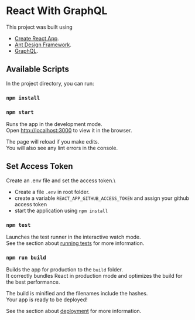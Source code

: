 # React With GraphQL

This project was built using
* [Create React App](https://github.com/facebook/create-react-app).
* [Ant Design Framework](https://ant.design/).
* [GraphQL](https://graphql.org/).


## Available Scripts

In the project directory, you can run:

### `npm install`
### `npm start`

Runs the app in the development mode.\
Open [http://localhost:3000](http://localhost:3000) to view it in the browser.

The page will reload if you make edits.\
You will also see any lint errors in the console.

## Set Access Token
Create an .env file and set the access token.\
* Create a file `.env` in root folder.
* create a variable `REACT_APP_GITHUB_ACCESS_TOKEN` and assign your github access token
* start the application using `npm install`

### `npm test`

Launches the test runner in the interactive watch mode.\
See the section about [running tests](https://facebook.github.io/create-react-app/docs/running-tests) for more information.

### `npm run build`

Builds the app for production to the `build` folder.\
It correctly bundles React in production mode and optimizes the build for the best performance.

The build is minified and the filenames include the hashes.\
Your app is ready to be deployed!

See the section about [deployment](https://facebook.github.io/create-react-app/docs/deployment) for more information.
